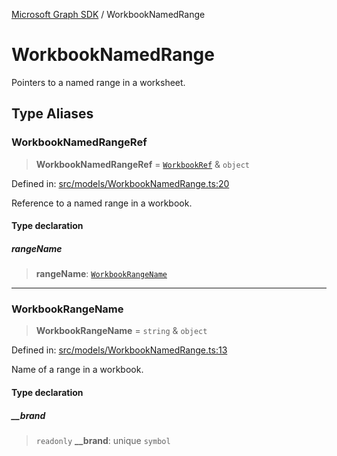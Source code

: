 [Microsoft Graph SDK](README.md) / WorkbookNamedRange

# WorkbookNamedRange

Pointers to a named range in a worksheet.

## Type Aliases

### WorkbookNamedRangeRef

> **WorkbookNamedRangeRef** = [`WorkbookRef`](Workbook.md#workbookref) & `object`

Defined in: [src/models/WorkbookNamedRange.ts:20](https://github.com/Future-Secure-AI/microsoft-graph/blob/main/src/models/WorkbookNamedRange.ts#L20)

Reference to a named range in a workbook.

#### Type declaration

##### rangeName

> **rangeName**: [`WorkbookRangeName`](#workbookrangename)

***

### WorkbookRangeName

> **WorkbookRangeName** = `string` & `object`

Defined in: [src/models/WorkbookNamedRange.ts:13](https://github.com/Future-Secure-AI/microsoft-graph/blob/main/src/models/WorkbookNamedRange.ts#L13)

Name of a range in a workbook.

#### Type declaration

##### \_\_brand

> `readonly` **\_\_brand**: unique `symbol`
